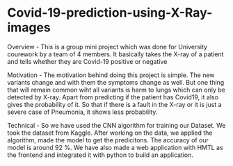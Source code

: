 # Covid-19-prediction-using-X-Ray-images
 
 Overview - 
 This is a group mini project which was done for University courework by a team of 4 members. It basically takes the X-ray of a patient and tells whether they are Covid-19 positive or negative
 
 Motivation - 
 The motivation behind doing this project is simple. The new variants change and with them the symptoms change as well. But one thing that will remain common wiht all variants is harm to lungs which can only be detected by X-ray. Apart from predicting if the patient has Covid19, it also gives the probability of it. So that if there is a fault in the X-ray or it is just a severe case of Pneumonia, it shows less probability.
 
 Technical - 
 So we have used the CNN algorithm for training our Dataset. We took the dataset from Kaggle. After working on the data, we applied the algorithm, made the model to get the predicitons. The accuracy of our model is around 92 %. We have also made a web application with HMTL as the frontend and integrated it with python to build an application. 
